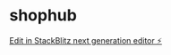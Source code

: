 # shophub

[Edit in StackBlitz next generation editor ⚡️](https://stackblitz.com/~/github.com/ayush-sharaf/shophub)